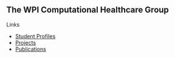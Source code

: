 ## The WPI Computational Healthcare Group

Links
* [Student Profiles](./pages/student_profiles.md)
* [Projects](./pages/projects.md)
* [Publications](./pages/publications.md)
